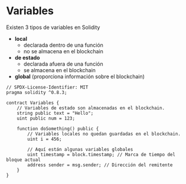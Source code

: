 # Variables

Existen 3 tipos de variables en Solidity

* **local**
  * declarada dentro de una función
  * no se almacena en el blockchain
* **de estado**
  * declarada afuera de una función
  * se almacena en el blockchain
* **global** (proporciona información sobre el blockchain)

```solidity
// SPDX-License-Identifier: MIT
pragma solidity ^0.8.3;

contract Variables {
    // Variables de estado son almacenadas en el blockchain.
    string public text = "Hello";
    uint public num = 123;

    function doSomething() public {
        // Variables locales no quedan guardadas en el blockchain.
        uint i = 456;

        // Aquí están algunas variables globales
        uint timestamp = block.timestamp; // Marca de tiempo del bloque actual
        address sender = msg.sender; // Dirección del remitente
    }
}
```
